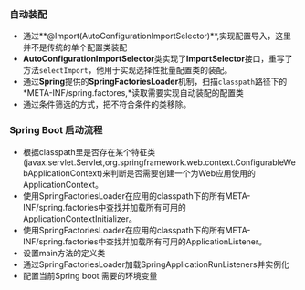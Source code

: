 ### 自动装配

- 通过**@Import(AutoConfigurationImportSelector)**,实现配置导入，这里并不是传统的单个配置类装配
- **AutoConfigurationImportSelector**类实现了**ImportSelector**接口，重写了方法`selectImport`，他用于实现选择性批量配置类的装配。
- 通过**Spring**提供的**SpringFactoriesLoader**机制，扫描`classpath`路径下的*META-INF/spring.factores,*读取需要实现自动装配的配置类
- 通过条件筛选的方式，把不符合条件的类移除。

### Spring Boot 启动流程

- 根据classpath里是否存在某个特征类(javax.servlet.Servlet,org.springframework.web.context.ConfigurableWebApplicationContext)来判断是否需要创建一个为Web应用使用的ApplicationContext。
- 使用SpringFactoriesLoader在应用的classpath下的所有META-INF/spring.factories中查找并加载所有可用的ApplicationContextInitializer。
- 使用SpringFactoriesLoader在应用的classpath下的所有META-INF/spring.factories中查找并加载所有可用的ApplicationListener。
- 设置main方法的定义类
- 通过SpringFactoriesLoader加载SpringApplicationRunListeners并实例化
- 配置当前Spring boot 需要的环境变量